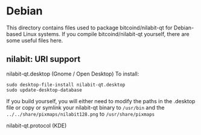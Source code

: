 
Debian
====================
This directory contains files used to package bitcoind/nilabit-qt
for Debian-based Linux systems. If you compile bitcoind/nilabit-qt yourself, there are some useful files here.

## nilabit: URI support ##


nilabit-qt.desktop  (Gnome / Open Desktop)
To install:

	sudo desktop-file-install nilabit-qt.desktop
	sudo update-desktop-database

If you build yourself, you will either need to modify the paths in
the .desktop file or copy or symlink your nilabit-qt binary to `/usr/bin`
and the `../../share/pixmaps/nilabit128.png` to `/usr/share/pixmaps`

nilabit-qt.protocol (KDE)

